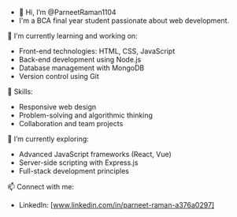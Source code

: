 - 👋 Hi, I’m @ParneetRaman1104
- I'm a BCA final year student passionate about web development.

🚀 I'm currently learning and working on:
   - Front-end technologies: HTML, CSS, JavaScript
   - Back-end development using Node.js
   - Database management with MongoDB
   - Version control using Git

🔧 Skills:
   - Responsive web design
   - Problem-solving and algorithmic thinking
   - Collaboration and team projects

🌱 I’m currently exploring:
   - Advanced JavaScript frameworks (React, Vue)
   - Server-side scripting with Express.js
   - Full-stack development principles

📫 Connect with me:
   - LinkedIn: [www.linkedin.com/in/parneet-raman-a376a0297]
<!---
ParneetRaman1104/ParneetRaman1104 is a ✨ special ✨ repository because its `README.md` (this file) appears on your GitHub profile.
You can click the Preview link to take a look at your changes.
--->
